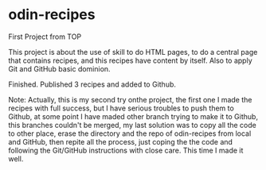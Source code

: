 # odin-recipes
First Project from TOP

This project is about the use of skill to do
HTML pages, to do a central page that contains
recipes, and this recipes have content by itself.
Also to apply Git and GitHub basic dominion.

Finished. Published 3 recipes and added to Github.

Note: Actually, this is my second try onthe project,
the first one I made the recipes with full success,
but I have serious troubles to push them to Github,
at some point I have maded other branch trying to
make it to Github, this branches couldn't be merged,
my last solution was to copy all the code to other
place, erase the directory and the repo of odin-recipes
from local and GitHub, then repite all the process,
just coping the the code and following the Git/GitHub
instructions with close care. This time I made it well.
